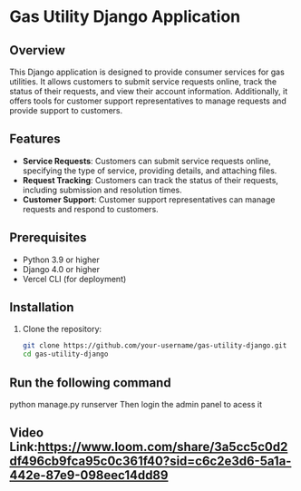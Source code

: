 # Gas Utility Django Application

## Overview
This Django application is designed to provide consumer services for gas utilities. It allows customers to submit service requests online, track the status of their requests, and view their account information. Additionally, it offers tools for customer support representatives to manage requests and provide support to customers.

## Features
- **Service Requests**: Customers can submit service requests online, specifying the type of service, providing details, and attaching files.
- **Request Tracking**: Customers can track the status of their requests, including submission and resolution times.
- **Customer Support**: Customer support representatives can manage requests and respond to customers.

## Prerequisites
- Python 3.9 or higher
- Django 4.0 or higher
- Vercel CLI (for deployment)

## Installation
1. Clone the repository:
   ```bash
   git clone https://github.com/your-username/gas-utility-django.git
   cd gas-utility-django

## Run the following command
python manage.py runserver
 Then login the admin panel to acess it

## Video Link:https://www.loom.com/share/3a5cc5c0d2df496cb9fca95c0c361f40?sid=c6c2e3d6-5a1a-442e-87e9-098eec14dd89
